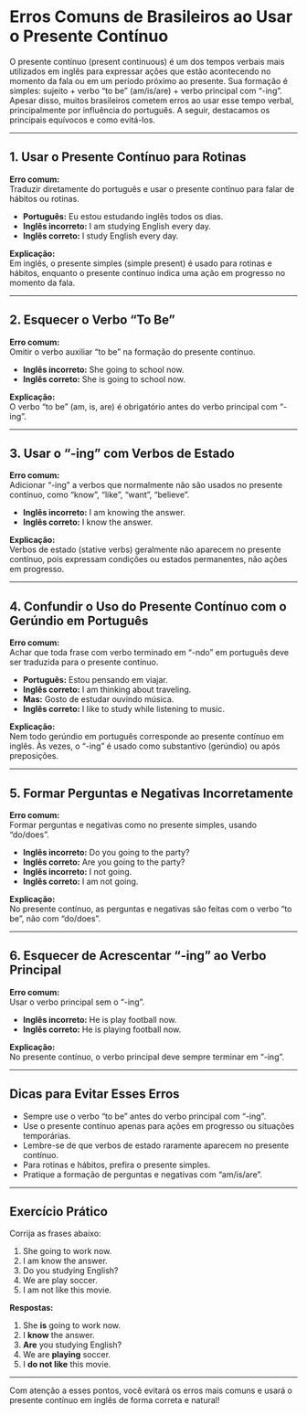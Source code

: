 # Erros Comuns de Brasileiros ao Usar o Presente Contínuo

O presente contínuo (present continuous) é um dos tempos verbais mais utilizados em inglês para expressar ações que estão acontecendo no momento da fala ou em um período próximo ao presente. Sua formação é simples: sujeito + verbo “to be” (am/is/are) + verbo principal com “-ing”. Apesar disso, muitos brasileiros cometem erros ao usar esse tempo verbal, principalmente por influência do português. A seguir, destacamos os principais equívocos e como evitá-los.

---

## 1. Usar o Presente Contínuo para Rotinas

**Erro comum:**  
Traduzir diretamente do português e usar o presente contínuo para falar de hábitos ou rotinas.

- **Português:** Eu estou estudando inglês todos os dias.
- **Inglês incorreto:** I am studying English every day.
- **Inglês correto:** I study English every day.

**Explicação:**  
Em inglês, o presente simples (simple present) é usado para rotinas e hábitos, enquanto o presente contínuo indica uma ação em progresso no momento da fala.

---

## 2. Esquecer o Verbo “To Be”

**Erro comum:**  
Omitir o verbo auxiliar “to be” na formação do presente contínuo.

- **Inglês incorreto:** She going to school now.
- **Inglês correto:** She is going to school now.

**Explicação:**  
O verbo “to be” (am, is, are) é obrigatório antes do verbo principal com “-ing”.

---

## 3. Usar o “-ing” com Verbos de Estado

**Erro comum:**  
Adicionar “-ing” a verbos que normalmente não são usados no presente contínuo, como “know”, “like”, “want”, “believe”.

- **Inglês incorreto:** I am knowing the answer.
- **Inglês correto:** I know the answer.

**Explicação:**  
Verbos de estado (stative verbs) geralmente não aparecem no presente contínuo, pois expressam condições ou estados permanentes, não ações em progresso.

---

## 4. Confundir o Uso do Presente Contínuo com o Gerúndio em Português

**Erro comum:**  
Achar que toda frase com verbo terminado em “-ndo” em português deve ser traduzida para o presente contínuo.

- **Português:** Estou pensando em viajar.
- **Inglês correto:** I am thinking about traveling.
- **Mas:** Gosto de estudar ouvindo música.
- **Inglês correto:** I like to study while listening to music.

**Explicação:**  
Nem todo gerúndio em português corresponde ao presente contínuo em inglês. Às vezes, o “-ing” é usado como substantivo (gerúndio) ou após preposições.

---

## 5. Formar Perguntas e Negativas Incorretamente

**Erro comum:**  
Formar perguntas e negativas como no presente simples, usando “do/does”.

- **Inglês incorreto:** Do you going to the party?
- **Inglês correto:** Are you going to the party?
- **Inglês incorreto:** I not going.
- **Inglês correto:** I am not going.

**Explicação:**  
No presente contínuo, as perguntas e negativas são feitas com o verbo “to be”, não com “do/does”.

---

## 6. Esquecer de Acrescentar “-ing” ao Verbo Principal

**Erro comum:**  
Usar o verbo principal sem o “-ing”.

- **Inglês incorreto:** He is play football now.
- **Inglês correto:** He is playing football now.

**Explicação:**  
No presente contínuo, o verbo principal deve sempre terminar em “-ing”.

---

## Dicas para Evitar Esses Erros

- Sempre use o verbo “to be” antes do verbo principal com “-ing”.
- Use o presente contínuo apenas para ações em progresso ou situações temporárias.
- Lembre-se de que verbos de estado raramente aparecem no presente contínuo.
- Para rotinas e hábitos, prefira o presente simples.
- Pratique a formação de perguntas e negativas com “am/is/are”.

---

## Exercício Prático

Corrija as frases abaixo:

1. She going to work now.
2. I am know the answer.
3. Do you studying English?
4. We are play soccer.
5. I am not like this movie.

**Respostas:**

1. She **is** going to work now.
2. I **know** the answer.
3. **Are** you studying English?
4. We are **playing** soccer.
5. I **do not like** this movie.

---

Com atenção a esses pontos, você evitará os erros mais comuns e usará o presente contínuo em inglês de forma correta e natural!